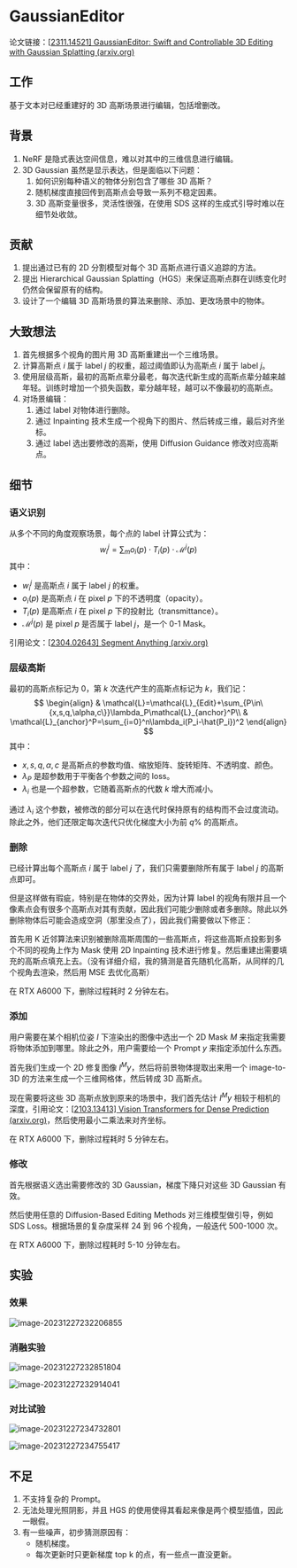 # GaussianEditor

论文链接：[[2311.14521\] GaussianEditor: Swift and Controllable 3D Editing with Gaussian Splatting (arxiv.org)](https://arxiv.org/abs/2311.14521)



## 工作

基于文本对已经重建好的 3D 高斯场景进行编辑，包括增删改。



## 背景

1. NeRF 是隐式表达空间信息，难以对其中的三维信息进行编辑。
2. 3D Gaussian 虽然是显示表达，但是面临以下问题：
   1. 如何识别每种语义的物体分别包含了哪些 3D 高斯？
   2. 随机梯度直接回传到高斯点会导致一系列不稳定因素。
   3. 3D 高斯变量很多，灵活性很强，在使用 SDS 这样的生成式引导时难以在细节处收敛。



## 贡献

1. 提出通过已有的 2D 分割模型对每个 3D 高斯点进行语义追踪的方法。
2. 提出 Hierarchical Gaussian Splatting（HGS）来保证高斯点群在训练变化时仍然会保留原有的结构。
3. 设计了一个编辑 3D 高斯场景的算法来删除、添加、更改场景中的物体。



## 大致想法

1. 首先根据多个视角的图片用 3D 高斯重建出一个三维场景。
2. 计算高斯点 $i$ 属于 label $j$ 的权重，超过阈值即认为高斯点 $i$ 属于 label $j$。
3. 使用层级高斯，最初的高斯点辈分最老，每次迭代新生成的高斯点辈分越来越年轻。训练时增加一个损失函数，辈分越年轻，越可以不像最初的高斯点。
4. 对场景编辑：
   1. 通过 label 对物体进行删除。
   2. 通过 Inpainting 技术生成一个视角下的图片、然后转成三维，最后对齐坐标。
   3. 通过 label 选出要修改的高斯，使用 Diffusion Guidance 修改对应高斯点。



## 细节



### 语义识别

从多个不同的角度观察场景，每个点的 label 计算公式为：
$$
w_i^j=\sum_m o_i(p)\cdot T_i(p)\cdot \mathcal{M}^j(p)
$$
其中：

- $w_i^j$ 是高斯点 $i$ 属于 label $j$ 的权重。
- $o_i(p)$ 是高斯点 $i$ 在 pixel $p$ 下的不透明度（opacity）。 
- $T_i(p)$ 是高斯点 $i$ 在 pixel $p$ 下的投射比（transmittance）。 
- $\mathcal{M}^j(p)$ 是 pixel $p$ 是否属于 label $j$，是一个 0-1 Mask。

引用论文：[[2304.02643\] Segment Anything (arxiv.org)](https://arxiv.org/abs/2304.02643)



### 层级高斯

最初的高斯点标记为 $0$，第 $k$ 次迭代产生的高斯点标记为 $k$，我们记：
$$
\begin{align}
& \mathcal{L}=\mathcal{L}_{Edit}+\sum_{P\in\{x,s,q,\alpha,c\}}\lambda_P\mathcal{L}_{anchor}^P\\
& \mathcal{L}_{anchor}^P=\sum_{i=0}^n\lambda_i(P_i-\hat{P_i})^2
\end{align}
$$
其中：

- $x,s,q,\alpha,c$ 是高斯点的参数均值、缩放矩阵、旋转矩阵、不透明度、颜色。
- $\lambda_P$ 是超参数用于平衡各个参数之间的 loss。
- $\lambda_i$ 也是一个超参数，它随着高斯点的代数 $k$ 增大而减小。

通过 $\lambda_i$ 这个参数，被修改的部分可以在迭代时保持原有的结构而不会过度流动。除此之外，他们还限定每次迭代只优化梯度大小为前 $q\%$ 的高斯点。



### 删除

已经计算出每个高斯点 $i$ 属于 label $j$ 了，我们只需要删除所有属于 label $j$ 的高斯点即可。

但是这样做有瑕疵，特别是在物体的交界处，因为计算 label 的视角有限并且一个像素点会有很多个高斯点对其有贡献，因此我们可能少删除或者多删除。除此以外删除物体后可能会造成空洞（那里没点了），因此我们需要做以下修正：

首先用 K 近邻算法来识别被删除高斯周围的一些高斯点，将这些高斯点投影到多个不同的视角上作为 Mask 使用 2D Inpainting 技术进行修复。然后重建出需要填充的高斯点填充上去。（没有详细介绍，我的猜测是首先随机化高斯，从同样的几个视角去渲染，然后用 MSE 去优化高斯）

在 RTX A6000 下，删除过程耗时 2 分钟左右。



### 添加

用户需要在某个相机位姿 $I$ 下渲染出的图像中选出一个 2D Mask $M$ 来指定我需要将物体添加到哪里。除此之外，用户需要给一个 Prompt $y$ 来指定添加什么东西。

首先我们生成一个 2D 修复图像 $I^My$，然后将前景物体提取出来用一个 image-to-3D 的方法来生成一个三维网格体，然后转成 3D 高斯点。

现在需要将这些 3D 高斯点放到原来的场景中，我们首先估计 $I^My$ 相较于相机的深度，引用论文：[[2103.13413\] Vision Transformers for Dense Prediction (arxiv.org)](https://arxiv.org/abs/2103.13413)，然后使用最小二乘法来对齐坐标。

在 RTX A6000 下，删除过程耗时 5 分钟左右。



### 修改

首先根据语义选出需要修改的 3D Gaussian，梯度下降只对这些 3D Gaussian 有效。

然后使用任意的 Diffusion-Based Editing Methods 对三维模型做引导，例如 SDS Loss。根据场景的复杂度采样 24 到 96 个视角，一般迭代 500-1000 次。

在 RTX A6000 下，删除过程耗时 5-10 分钟左右。



## 实验



### 效果

![image-20231227232206855](./src/image-20231227232206855.png)



### 消融实验

![image-20231227232851804](./src/image-20231227232851804.png)

![image-20231227232914041](./src/image-20231227232914041.png)



### 对比试验

![image-20231227234732801](./src/image-20231227234732801.png)

![image-20231227234755417](./src/image-20231227234755417.png)



## 不足

1. 不支持复杂的 Prompt。
2. 无法处理光照阴影，并且 HGS 的使用使得其看起来像是两个模型插值，因此一眼假。
3. 有一些噪声，初步猜测原因有：
   - 随机梯度。
   - 每次更新时只更新梯度 top k 的点，有一些点一直没更新。


